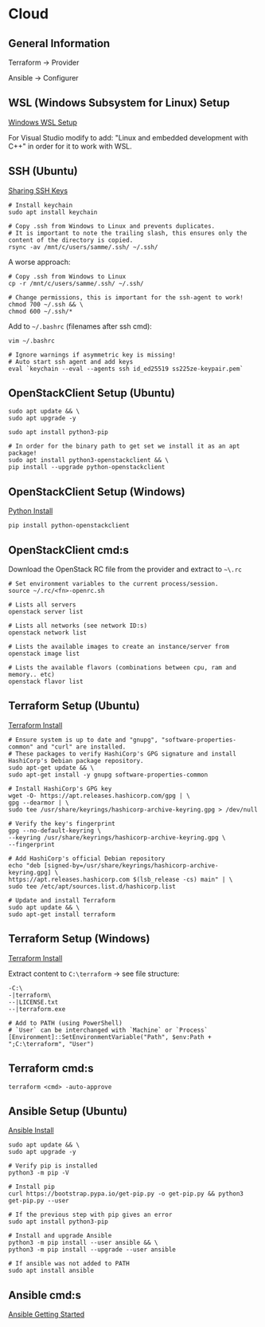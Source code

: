 # Cloud

## General Information

Terraform -> Provider

Ansible -> Configurer

## WSL (Windows Subsystem for Linux) Setup

[Windows WSL Setup](https://learn.microsoft.com/en-us/windows/wsl/setup/environment#file-storage)

For Visual Studio modify to add: "Linux and embedded development with C++" in order for it to work with WSL.

## SSH (Ubuntu)

[Sharing SSH Keys](https://devblogs.microsoft.com/commandline/sharing-ssh-keys-between-windows-and-wsl-2/)

```shell
# Install keychain
sudo apt install keychain
```

```shell
# Copy .ssh from Windows to Linux and prevents duplicates.
# It is important to note the trailing slash, this ensures only the content of the directory is copied.
rsync -av /mnt/c/users/samme/.ssh/ ~/.ssh/
```

A worse approach:

```shell
# Copy .ssh from Windows to Linux
cp -r /mnt/c/users/samme/.ssh/ ~/.ssh/
```

```shell
# Change permissions, this is important for the ssh-agent to work!
chmod 700 ~/.ssh && \
chmod 600 ~/.ssh/*
```

Add to `~/.bashrc` (filenames after ssh cmd):

```shell
vim ~/.bashrc
```

```shell
# Ignore warnings if asymmetric key is missing!
# Auto start ssh agent and add keys
eval `keychain --eval --agents ssh id_ed25519 ss225ze-keypair.pem`
```

## OpenStackClient Setup (Ubuntu)

```shell
sudo apt update && \
sudo apt upgrade -y
```

```shell
sudo apt install python3-pip
```

```shell
# In order for the binary path to get set we install it as an apt package!
sudo apt install python3-openstackclient && \
pip install --upgrade python-openstackclient
```

## OpenStackClient Setup (Windows)

[Python Install](https://www.python.org/downloads/)

```shell
pip install python-openstackclient
```

## OpenStackClient cmd:s

Download the OpenStack RC file from the provider and extract to `~\.rc`

```shell
# Set environment variables to the current process/session.
source ~/.rc/<fn>-openrc.sh
```

```shell
# Lists all servers
openstack server list
```

```shell
# Lists all networks (see network ID:s)
openstack network list
```

```shell
# Lists the available images to create an instance/server from
openstack image list
```

```shell
# Lists the available flavors (combinations between cpu, ram and memory.. etc)
openstack flavor list
```

## Terraform Setup (Ubuntu)

[Terraform Install](https://developer.hashicorp.com/terraform/tutorials/aws-get-started/install-cli)

```shell
# Ensure system is up to date and "gnupg", "software-properties-common" and "curl" are installed.
# These packages to verify HashiCorp's GPG signature and install HashiCorp's Debian package repository.
sudo apt-get update && \
sudo apt-get install -y gnupg software-properties-common
```

```shell
# Install HashiCorp's GPG key
wget -O- https://apt.releases.hashicorp.com/gpg | \
gpg --dearmor | \
sudo tee /usr/share/keyrings/hashicorp-archive-keyring.gpg > /dev/null
```

```shell
# Verify the key's fingerprint
gpg --no-default-keyring \
--keyring /usr/share/keyrings/hashicorp-archive-keyring.gpg \
--fingerprint
```

```shell
# Add HashiCorp's official Debian repository
echo "deb [signed-by=/usr/share/keyrings/hashicorp-archive-keyring.gpg] \
https://apt.releases.hashicorp.com $(lsb_release -cs) main" | \
sudo tee /etc/apt/sources.list.d/hashicorp.list
```

```shell
# Update and install Terraform
sudo apt update && \
sudo apt-get install terraform
```

## Terraform Setup (Windows)

[Terraform Install](https://developer.hashicorp.com/terraform/install?product_intent=terraform)

Extract content to `C:\terraform` -> see file structure:

```text
-C:\
-|terraform\
--|LICENSE.txt
--|terraform.exe
```

```shell
# Add to PATH (using PowerShell)
# `User` can be interchanged with `Machine` or `Process`
[Environment]::SetEnvironmentVariable("Path", $env:Path + ";C:\terraform", "User")
```

## Terraform cmd:s

```shell
terraform <cmd> -auto-approve
```

## Ansible Setup (Ubuntu)

[Ansible Install](https://docs.ansible.com/ansible/latest/installation_guide/intro_installation.html#installing-and-upgrading-ansible-with-pip)

```shell
sudo apt update && \
sudo apt upgrade -y
```

```shell
# Verify pip is installed
python3 -m pip -V
```

```shell
# Install pip
curl https://bootstrap.pypa.io/get-pip.py -o get-pip.py && python3 get-pip.py --user
```

```shell
# If the previous step with pip gives an error
sudo apt install python3-pip
```

```shell
# Install and upgrade Ansible
python3 -m pip install --user ansible && \
python3 -m pip install --upgrade --user ansible
```

```shell
# If ansible was not added to PATH
sudo apt install ansible
```

## Ansible cmd:s

[Ansible Getting Started](https://docs.ansible.com/ansible/latest/getting_started/get_started_inventory.html)
